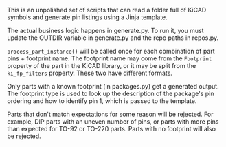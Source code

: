 This is an unpolished set of scripts that can read a folder full of KiCAD symbols and generate pin listings using a Jinja template.

The actual business logic happens in generate.py. To run it, you must update the OUTDIR variable in generate.py and the repo paths in repos.py.

`process_part_instance()` will be called once for each combination of part pins + footprint name. The footprint name may come from the `Footprint` property of the part in the KiCAD library, or it may be split from the `ki_fp_filters` property. These two have different formats.

Only parts with a known footprint (in packages.py) get a generated output. The footprint type is used to look up the description of the package's pin ordering and how to identify pin 1, which is passed to the template.

Parts that don't match expectations for some reason will be rejected. For example, DIP parts with an uneven number of pins, or parts with more pins than expected for TO-92 or TO-220 parts. Parts with no footprint will also be rejected.
